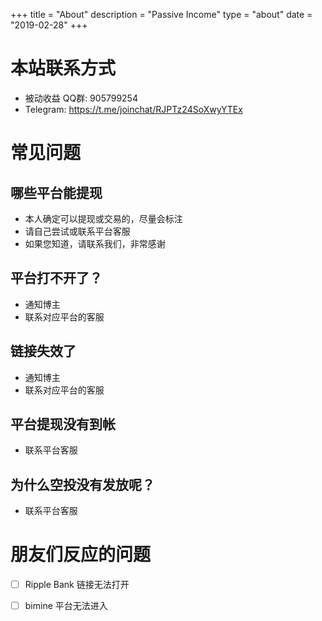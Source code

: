 +++
title = "About"
description = "Passive Income"
type = "about"
date = "2019-02-28"
+++

# 本站联系方式

- 被动收益 QQ群: 905799254
- Telegram: https://t.me/joinchat/RJPTz24SoXwyYTEx

# 常见问题

## 哪些平台能提现
- 本人确定可以提现或交易的，尽量会标注
- 请自己尝试或联系平台客服
- 如果您知道，请联系我们，非常感谢

## 平台打不开了？
- 通知博主
- 联系对应平台的客服

## 链接失效了
- 通知博主
- 联系对应平台的客服

## 平台提现没有到帐
- 联系平台客服

## 为什么空投没有发放呢？
- 联系平台客服

# 朋友们反应的问题
- [ ] Ripple Bank 链接无法打开
- [ ] bimine 平台无法进入



